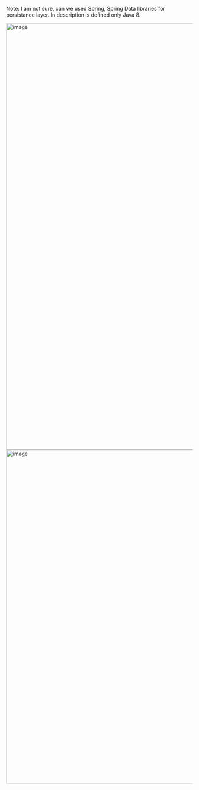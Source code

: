 Note: I am not sure, can we used Spring, Spring Data libraries for persistance layer. In description is defined only Java 8.

<img width="1153" alt="image" src="https://user-images.githubusercontent.com/104450934/208983059-77853fb4-eba0-4c81-b116-90b5579226de.png">
<img width="902" alt="image" src="https://user-images.githubusercontent.com/104450934/208983741-7fb0e51d-d757-484e-93e5-dbe62edacbde.png">
